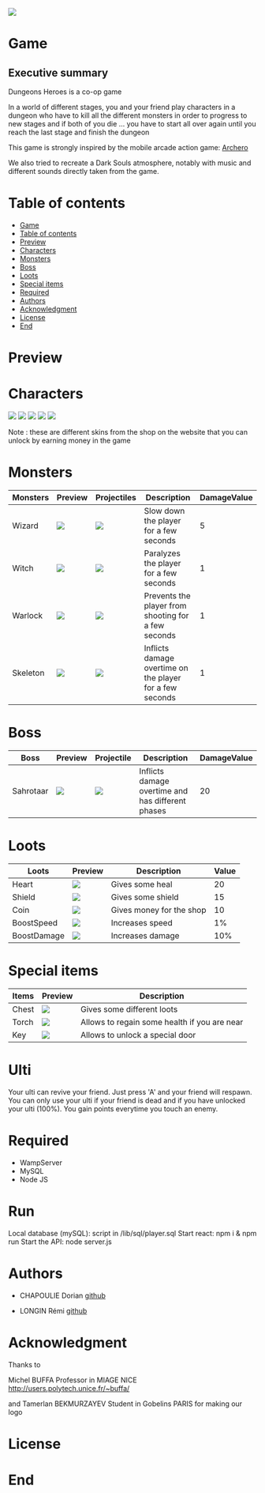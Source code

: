 ![](https://i.ibb.co/6HYPr3V/Image1-jpg.png)


# Game

## Executive summary
Dungeons Heroes is a co-op game

In a world of different stages, you and your friend play characters in a dungeon who have to kill all the different monsters in order to progress to new stages and if both of you die ... you have to start all over again until you reach the last stage and finish the dungeon

This game is strongly inspired by the mobile arcade action game:  [Archero](https://play.google.com/store/apps/details?id=com.habby.archero&hl=fr)

We also tried to recreate a Dark Souls atmosphere, notably with music and different sounds directly taken from the game.

# Table of contents

<!--ts-->
   * [Game](#Game)
   * [Table of contents](#table-of-contents)
   * [Preview](#Preview)
   * [Characters](#Characters)
   * [Monsters](#Monsters)
   * [Boss](#Boss)
   * [Loots ](#Loots)
   * [Special items ](#Special-items)
   * [Required](#Required)
   * [Authors](#Authors)
   * [Acknowledgment](#Acknowledgment)
   * [License](#License)
   * [End](#End)
 
<!--te-->

# Preview



# Characters

![](https://i.ibb.co/zXkC0Jj/Screenshot-4.png)
![](https://i.ibb.co/r0yCfSX/Screenshot-5.png)
![](https://i.ibb.co/ys41P1y/Screenshot-7.png)
![](https://i.ibb.co/7V20Y1C/Screenshot-3.png)
![](https://i.ibb.co/Bg6MLZ4/Screenshot-2.png)

Note : these are different skins from the shop on the website that you can unlock by earning money in the game 

# Monsters 

| Monsters | Preview | Projectiles | Description | DamageValue |
| --------- | --------- | --------- | --------- | --------- | 
|Wizard| ![](https://i.ibb.co/ZLgB0Hw/wiz.png) | ![](https://i.ibb.co/Dwq5VtV/frost.png)| Slow down the player for a few seconds|5|
|Witch|  ![](https://i.ibb.co/0MGdPK5/witch.png) | ![](https://i.ibb.co/bX41TTL/poison.png)| Paralyzes the player for a few seconds|1|
|Warlock|  ![](https://i.ibb.co/4dbRsdV/warlo.png) | ![](https://i.ibb.co/fSv66wX/silence.png) | Prevents the player from shooting for a few seconds|1|
|Skeleton|  ![](https://i.ibb.co/Zczpf4q/skel.png) | ![](https://i.ibb.co/w710WS6/fire.png)| Inflicts damage overtime on the player for a few seconds|1|

# Boss

|Boss | Preview |  Projectile | Description | DamageValue |
|---------| --------- | --------- | --------- | --------- | 
|Sahrotaar | ![](https://i.ibb.co/ssPstwR/boss.png) | ![](https://i.ibb.co/w710WS6/fire.png) | Inflicts damage overtime and has different phases  | 20 |
# Loots

| Loots | Preview | Description | Value |
| --------- | --------- |--------- |--------- |
| Heart | ![](https://i.ibb.co/Tb6XwPk/coeur.png)|Gives some heal|20|
| Shield | ![](https://i.ibb.co/RHxNv7Q/boubou.png)|Gives some shield|15|
| Coin | ![](https://i.ibb.co/74b6PZX/coin.png)| Gives money for the shop|10|
| BoostSpeed | ![](https://i.ibb.co/G0MsJzF/speed.png) | Increases speed| 1%|
| BoostDamage |![](https://i.ibb.co/0m0PYmZ/dmaage.png) | Increases damage|10%|

# Special items

| Items | Preview| Description |
| --------- | --------- |--------- |
| Chest | ![](https://i.ibb.co/M81yr8v/cocofr.png)| Gives some different loots |
| Torch | ![](https://i.ibb.co/kmj4FnB/torch.png)| Allows to regain some health if you are near|
| Key | ![](https://i.ibb.co/bgks91K/key.png)| Allows to unlock a special door|

# Ulti
Your ulti can revive your friend. Just press 'A' and your friend will respawn.
You can only use your ulti if your friend is dead and if you have unlocked your ulti (100%).
You gain points everytime you touch an enemy.


# Required

+ WampServer
+ MySQL
+ Node JS

# Run 
Local database (mySQL): script in /lib/sql/player.sql
Start react: npm i & npm run
Start the API: node server.js

# Authors

+ CHAPOULIE Dorian  [github](https://github.com/none06)

+ LONGIN Rémi [github](https://github.com/remiLNG)

# Acknowledgment

Thanks to 

Michel BUFFA Professor in MIAGE NICE http://users.polytech.unice.fr/~buffa/

and Tamerlan BEKMURZAYEV Student in Gobelins PARIS for making our logo

# License


# End
